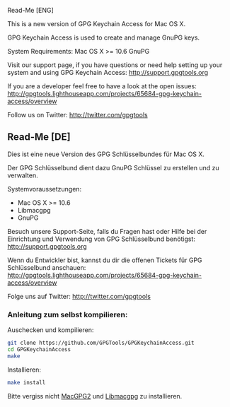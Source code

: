 Read-Me [ENG]


This is a new version of GPG Keychain Access for Mac OS X.

GPG Keychain Access is used to create and manage GnuPG keys.

System Requirements:
Mac OS X >= 10.6
GnuPG

Visit our support page, if you have questions or need help setting up your system and using GPG Keychain Access:
http://support.gpgtools.org

If you are a developer feel free to have a look at the open issues:
http://gpgtools.lighthouseapp.com/projects/65684-gpg-keychain-access/overview

Follow us on Twitter:
http://twitter.com/gpgtools








## Read-Me [DE]


Dies ist eine neue Version des GPG Schlüsselbundes für Mac OS X.

Der GPG Schlüsselbund dient dazu GnuPG Schlüssel zu erstellen und zu verwalten.

Systemvoraussetzungen:

* Mac OS X >= 10.6
* Libmacgpg
* GnuPG


Besuch unsere Support-Seite, falls du Fragen hast oder Hilfe bei der Einrichtung und Verwendung von GPG Schlüsselbund benötigst:
http://support.gpgtools.org

Wenn du Entwickler bist, kannst du dir die offenen Tickets für GPG Schlüsselbund anschauen:
http://gpgtools.lighthouseapp.com/projects/65684-gpg-keychain-access/overview

Folge uns auf Twitter:
http://twitter.com/gpgtools



### Anleitung zum selbst kompilieren:


Auschecken und kompilieren:
```bash
git clone https://github.com/GPGTools/GPGKeychainAccess.git
cd GPGKeychainAccess
make
```

Installieren:
```bash
make install
```

Bitte vergiss nicht [MacGPG2](https://github.com/GPGTools/MacGPG2) und
[Libmacgpg](https://github.com/GPGTools/Libmacgpg) zu installieren.
